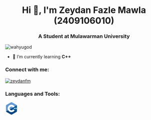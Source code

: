 <h1 align="center">Hi 👋, I'm Zeydan Fazle Mawla (2409106010)</h1>
<h3 align="center">A Student at Mulawarman University</h3>

<p align="left"> <img src="https://komarev.com/ghpvc/?username=wahyugod&label=Profile%20views&color=0e75b6&style=flat" alt="wahyugod" /> </p>

- 🌱 I’m currently learning **C++**

<h3 align="left">Connect with me:</h3>
<p align="left">
<a href="https://instagram.com/zeydanfm" target="blank"><img align="center" src="https://raw.githubusercontent.com/rahuldkjain/github-profile-readme-generator/master/src/images/icons/Social/instagram.svg" alt="zeydanfm" height="30" width="40" /></a>
</p>

<h3 align="left">Languages and Tools:</h3>
<p align="left"> <a href="https://www.w3schools.com/cpp/" target="_blank" rel="noreferrer"> <img src="https://raw.githubusercontent.com/devicons/devicon/master/icons/cplusplus/cplusplus-original.svg" alt="cplusplus" width="40" height="40"/> </a> </p>
